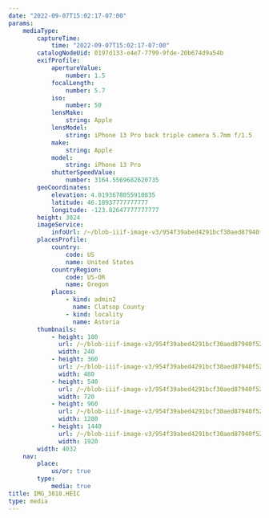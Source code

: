 ```yaml
---
date: "2022-09-07T15:02:17-07:00"
params:
    mediaType:
        captureTime:
            time: "2022-09-07T15:02:17-07:00"
        catalogNodeUid: 0197d133-e4e7-7799-9fde-20b674d9a54b
        exifProfile:
            apertureValue:
                number: 1.5
            focalLength:
                number: 5.7
            iso:
                number: 50
            lensMake:
                string: Apple
            lensModel:
                string: iPhone 13 Pro back triple camera 5.7mm f/1.5
            make:
                string: Apple
            model:
                string: iPhone 13 Pro
            shutterSpeedValue:
                number: 3164.5569682620735
        geoCoordinates:
            elevation: 4.0193678055910835
            latitude: 46.18937777777777
            longitude: -123.82647777777777
        height: 3024
        imageService:
            infoUrl: /~/blob-iiif-image-v3/954f39abed4291bcf30aed87940f524ec83c5c44a1f82482210aaffdd9735dd9/info.json
        placesProfile:
            country:
                code: US
                name: United States
            countryRegion:
                code: US-OR
                name: Oregon
            places:
                - kind: admin2
                  name: Clatsop County
                - kind: locality
                  name: Astoria
        thumbnails:
            - height: 180
              url: /~/blob-iiif-image-v3/954f39abed4291bcf30aed87940f524ec83c5c44a1f82482210aaffdd9735dd9/full/240%2C180/0/default.jpg
              width: 240
            - height: 360
              url: /~/blob-iiif-image-v3/954f39abed4291bcf30aed87940f524ec83c5c44a1f82482210aaffdd9735dd9/full/480%2C360/0/default.jpg
              width: 480
            - height: 540
              url: /~/blob-iiif-image-v3/954f39abed4291bcf30aed87940f524ec83c5c44a1f82482210aaffdd9735dd9/full/720%2C540/0/default.jpg
              width: 720
            - height: 960
              url: /~/blob-iiif-image-v3/954f39abed4291bcf30aed87940f524ec83c5c44a1f82482210aaffdd9735dd9/full/1280%2C960/0/default.jpg
              width: 1280
            - height: 1440
              url: /~/blob-iiif-image-v3/954f39abed4291bcf30aed87940f524ec83c5c44a1f82482210aaffdd9735dd9/full/1920%2C1440/0/default.jpg
              width: 1920
        width: 4032
    nav:
        place:
            us/or: true
        type:
            media: true
title: IMG_3818.HEIC
type: media
---
```

